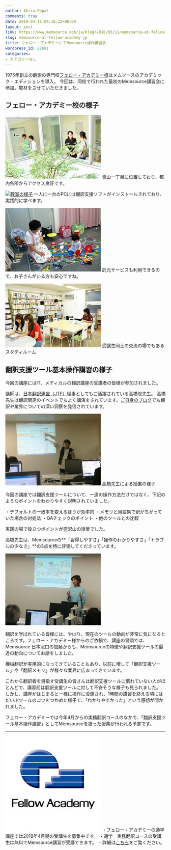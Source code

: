 ```yaml
---
author: Akira.Popal
comments: true
date: 2018-03-11 04:18:32+00:00
layout: post
link: https://www.memsource.com/ja/blog/2018/03/11/memsource-at-fellow-academy-jp/
slug: memsource-at-fellow-academy-jp
title: フェロー・アカデミーにてMemsource操作講習会
wordpress_id: 22691
categories:
- カテゴリーなし
---
```




1975年創立の翻訳の専門校[フェロー・アカデミー様](https://www.fellow-academy.com/fellow/pages/index.jsp)はメムソースのアカデミック・エディションを導入。
今回は、同校で行われた最初のMemsource講習会に参加。取材をさせていただきました。

<!-- more -->


## フェロー・アカデミー校の様子


[![校舎の様子](/uploads/2018/03/midori-300x200.jpg)](/uploads/2018/03/midori.jpg) 青山一丁目に位置しており、都内各所からアクセス良好です。

[![教室の様子](/uploads/2018/03/PCｓ-300x200.jpg)](/uploads/2018/03/PCｓ.jpg) 一人に一台のPCには翻訳支援ソフトがインストールされており、実践的に学べます。

[![託児所の様子](/uploads/2018/03/guide_06-1-300x200.jpg)](/uploads/2018/03/guide_06-1.jpg) 託児サービスも利用できるので、お子さんがいる方も安心ですね。

[![自習室の様子](/uploads/2018/03/study-room-300x200.jpg)](/uploads/2018/03/study-room.jpg) 受講生同士の交流の場でもあるスタディルーム


## 翻訳支援ツール基本操作講習の様子


今回の講座にはIT、メディカルの翻訳講座の受講者の皆様が参加されました。

講師は、[日本翻訳連盟（JTF）](http://www.jtf.jp/)理事としてもご活躍されている高橋聡先生。 高橋先生は翻訳関連のイベントでもよく講演をされています。[ご自身のブログ](http://baldhatter.txt-nifty.com/misc/)でも翻訳や業界についての深い洞察を発信されています。

[![高橋講師による授業の様子](/uploads/2018/03/IMG_20180226_195021-300x225.jpg)](/uploads/2018/03/IMG_20180226_195021.jpg) 高橋先生による授業の様子

今回の講座では翻訳支援ツールについて、一連の操作方法だけではなく、下記のようなポイントをわかりやすく説明されていました。

・デフォルトの一致率を変えるほうが効率的
・メモリと用語集で訳がちがっていた場合の対処法
・QAチェックのポイント
・他のツールとの比較

実践の場で役立つポイントが盛沢山の授業でした。

高橋先生は、Memsourceの**「習得しやすさ」「操作のわかりやすさ」「トラブルの少なさ」**の3点を特に評価してくださっています。

[![Memsource加藤からのご挨拶](/uploads/2018/03/kato-at-fellow-academy-300x225.jpg)](/uploads/2018/03/kato-at-fellow-academy.jpg)



翻訳を学ばれている皆様には、やはり、現在のツールの動向が非常に気になるところです。フェロー・アカデミー様からのご依頼で、講座の冒頭では、Memsource 日本窓口の加藤からも、Memsourceの特徴や翻訳支援ツールの最近の動向についてお話をしました。

機械翻訳が実用的になってきていることもあり、以前に増して「翻訳支援ツール」や「翻訳メモリ」が様々な業界に広まってきています。



これから翻訳者を目指す受講生の皆さんは翻訳支援ツールに慣れていない人がほとんどで、講習前は翻訳支援ツールに対して不安そうな様子も見られました。
しかし、講座がはじまると一様に操作に没頭され、1時間の講習を終える頃にはだいぶツールのコツをつかめた様子で、「わかりやすかった」という感想が聞かれました。

フェロー・アカデミーでは今年4月からの実務翻訳コースのなかで、「翻訳支援ツール基本操作講習」としてMemsourceを扱った授業が行われる予定です。





* * *



[![翻訳の専門校フェロー・アカデミー](/uploads/2018/03/fellowlogo-300x300.jpg)](/uploads/2018/03/fellowlogo.jpg)
・フェロー・アカデミーの通学講座では2018年4月期の受講生を募集中です。
・通学　実務翻訳コースの受講生は無料でMemsource講習が受講できます。
・詳細は[こちら](https://www.fellow-academy.com/fellow/pages/index.jsp)をご覧ください。


